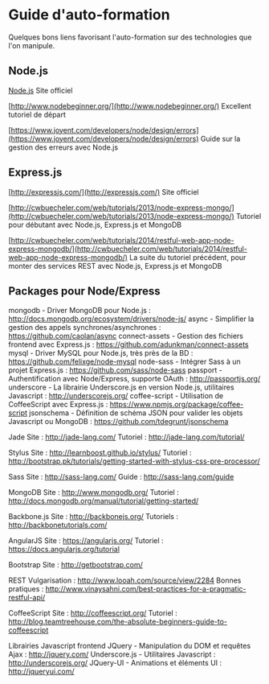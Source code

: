 Guide d'auto-formation
======================

Quelques bons liens favorisant l'auto-formation sur des technologies que l'on
manipule.

Node.js
-------

[Node.js](http://nodejs.org/)
Site officiel

[http://www.nodebeginner.org/](http://www.nodebeginner.org/)
Excellent tutoriel de départ

[https://www.joyent.com/developers/node/design/errors](https://www.joyent.com/developers/node/design/errors)
Guide sur la gestion des erreurs avec Node.js

Express.js
----------

[http://expressjs.com/](http://expressjs.com/)
Site officiel

[http://cwbuecheler.com/web/tutorials/2013/node-express-mongo/](http://cwbuecheler.com/web/tutorials/2013/node-express-mongo/)
Tutoriel pour débutant avec Node.js, Express.js et MongoDB

[http://cwbuecheler.com/web/tutorials/2014/restful-web-app-node-express-mongodb/](http://cwbuecheler.com/web/tutorials/2014/restful-web-app-node-express-mongodb/)
La suite du tutoriel précédent, pour monter des services REST avec Node.js, Express.js et MongoDB


Packages pour Node/Express
--------------------------

mongodb - Driver MongoDB pour Node.js : http://docs.mongodb.org/ecosystem/drivers/node-js/
async - Simplifier la gestion des appels synchrones/asynchrones : https://github.com/caolan/async
connect-assets - Gestion des fichiers frontend avec Express.js : https://github.com/adunkman/connect-assets
mysql - Driver MySQL pour Node.js, très près de la BD : https://github.com/felixge/node-mysql
node-sass - Intégrer Sass à un projet Express.js : https://github.com/sass/node-sass
passport - Authentification avec Node/Express, supporte OAuth : http://passportjs.org/
underscore - La librairie Underscore.js en version Node.js, utilitaires Javascript : http://underscorejs.org/
coffee-script - Utilisation de CoffeeScript avec Express.js : https://www.npmjs.org/package/coffee-script
jsonschema - Définition de schéma JSON pour valider les objets Javascript ou MongoDB : https://github.com/tdegrunt/jsonschema


Jade
Site : http://jade-lang.com/
Tutoriel : http://jade-lang.com/tutorial/


Stylus
Site : http://learnboost.github.io/stylus/
Tutoriel : http://bootstrap.pk/tutorials/getting-started-with-stylus-css-pre-processor/


Sass
Site : http://sass-lang.com/
Guide : http://sass-lang.com/guide


MongoDB
Site : http://www.mongodb.org/
Tutoriel : http://docs.mongodb.org/manual/tutorial/getting-started/


Backbone.js
Site : http://backbonejs.org/
Tutoriels : http://backbonetutorials.com/


AngularJS
Site : https://angularjs.org/
Tutoriel : https://docs.angularjs.org/tutorial


Bootstrap
Site : http://getbootstrap.com/


REST
Vulgarisation : http://www.looah.com/source/view/2284
Bonnes pratiques : http://www.vinaysahni.com/best-practices-for-a-pragmatic-restful-api/


CoffeeScript
Site : http://coffeescript.org/
Tutoriel : http://blog.teamtreehouse.com/the-absolute-beginners-guide-to-coffeescript


Librairies Javascript frontend
JQuery - Manipulation du DOM et requêtes Ajax : http://jquery.com/
Underscore.js - Utilitaires Javascript : http://underscorejs.org/
JQuery-UI - Animations et éléments UI : http://jqueryui.com/
